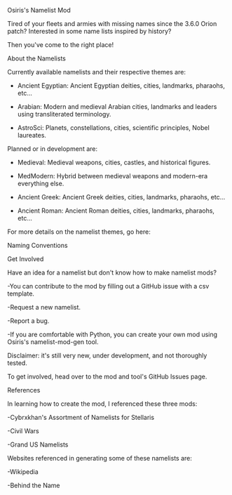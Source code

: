 Osiris's Namelist Mod

Tired of your fleets and armies with missing names since the 3.6.0 Orion patch?
Interested in some name lists inspired by history? 

Then you've come to the right place! 


About the Namelists

Currently available namelists and their respective themes are:

- Ancient Egyptian: Ancient Egyptian deities, cities, landmarks, pharaohs, etc...

- Arabian: Modern and medieval Arabian cities, landmarks and leaders using transliterated terminology.

- AstroSci: Planets, constellations, cities, scientific principles, Nobel laureates.


Planned or in development are:

- Medieval: Medieval weapons, cities, castles, and historical figures.

- MedModern: Hybrid between medieval weapons and modern-era everything else.

- Ancient Greek: Ancient Greek deities, cities, landmarks, pharaohs, etc...

- Ancient Roman: Ancient Roman deities, cities, landmarks, pharaohs, etc...

For more details on the namelist themes, go here:

Naming Conventions

Get Involved

Have an idea for a namelist but don't know how to make namelist mods? 

-You can contribute to the mod by filling out a GitHub issue with a csv template.

-Request a new namelist.

-Report a bug.

-If you are comfortable with Python, you can create your own mod using Osiris's namelist-mod-gen tool. 

Disclaimer: it's still very new, under development, and not thoroughly tested.



To get involved, head over to the mod and tool's GitHub Issues page.


References

In learning how to create the mod, I referenced these three mods:

-Cybrxkhan's Assortment of Namelists for Stellaris

-Civil Wars

-Grand US Namelists



Websites referenced in generating some of these namelists are:

-Wikipedia

-Behind the Name

